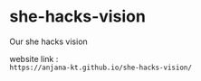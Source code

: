 # she-hacks-vision
Our she hacks vision

website link : <br> ```https://anjana-kt.github.io/she-hacks-vision/```
